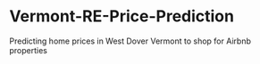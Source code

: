 # Vermont-RE-Price-Prediction
Predicting home prices in West Dover Vermont to shop for Airbnb properties
